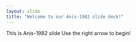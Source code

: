 ```yaml
---
layout: slide
title: "Welcome to our Anis-1982 slide deck!"
---
```

This is Anis-1982 slide
Use the right arrow to begin!
